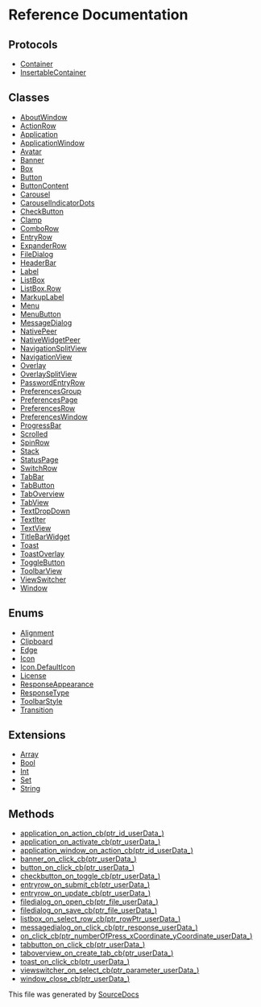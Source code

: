 # Reference Documentation

## Protocols

-   [Container](protocols/Container.md)
-   [InsertableContainer](protocols/InsertableContainer.md)

## Classes

-   [AboutWindow](classes/AboutWindow.md)
-   [ActionRow](classes/ActionRow.md)
-   [Application](classes/Application.md)
-   [ApplicationWindow](classes/ApplicationWindow.md)
-   [Avatar](classes/Avatar.md)
-   [Banner](classes/Banner.md)
-   [Box](classes/Box.md)
-   [Button](classes/Button.md)
-   [ButtonContent](classes/ButtonContent.md)
-   [Carousel](classes/Carousel.md)
-   [CarouselIndicatorDots](classes/CarouselIndicatorDots.md)
-   [CheckButton](classes/CheckButton.md)
-   [Clamp](classes/Clamp.md)
-   [ComboRow](classes/ComboRow.md)
-   [EntryRow](classes/EntryRow.md)
-   [ExpanderRow](classes/ExpanderRow.md)
-   [FileDialog](classes/FileDialog.md)
-   [HeaderBar](classes/HeaderBar.md)
-   [Label](classes/Label.md)
-   [ListBox](classes/ListBox.md)
-   [ListBox.Row](classes/ListBox.Row.md)
-   [MarkupLabel](classes/MarkupLabel.md)
-   [Menu](classes/Menu.md)
-   [MenuButton](classes/MenuButton.md)
-   [MessageDialog](classes/MessageDialog.md)
-   [NativePeer](classes/NativePeer.md)
-   [NativeWidgetPeer](classes/NativeWidgetPeer.md)
-   [NavigationSplitView](classes/NavigationSplitView.md)
-   [NavigationView](classes/NavigationView.md)
-   [Overlay](classes/Overlay.md)
-   [OverlaySplitView](classes/OverlaySplitView.md)
-   [PasswordEntryRow](classes/PasswordEntryRow.md)
-   [PreferencesGroup](classes/PreferencesGroup.md)
-   [PreferencesPage](classes/PreferencesPage.md)
-   [PreferencesRow](classes/PreferencesRow.md)
-   [PreferencesWindow](classes/PreferencesWindow.md)
-   [ProgressBar](classes/ProgressBar.md)
-   [Scrolled](classes/Scrolled.md)
-   [SpinRow](classes/SpinRow.md)
-   [Stack](classes/Stack.md)
-   [StatusPage](classes/StatusPage.md)
-   [SwitchRow](classes/SwitchRow.md)
-   [TabBar](classes/TabBar.md)
-   [TabButton](classes/TabButton.md)
-   [TabOverview](classes/TabOverview.md)
-   [TabView](classes/TabView.md)
-   [TextDropDown](classes/TextDropDown.md)
-   [TextIter](classes/TextIter.md)
-   [TextView](classes/TextView.md)
-   [TitleBarWidget](classes/TitleBarWidget.md)
-   [Toast](classes/Toast.md)
-   [ToastOverlay](classes/ToastOverlay.md)
-   [ToggleButton](classes/ToggleButton.md)
-   [ToolbarView](classes/ToolbarView.md)
-   [ViewSwitcher](classes/ViewSwitcher.md)
-   [Window](classes/Window.md)

## Enums

-   [Alignment](enums/Alignment.md)
-   [Clipboard](enums/Clipboard.md)
-   [Edge](enums/Edge.md)
-   [Icon](enums/Icon.md)
-   [Icon.DefaultIcon](enums/Icon.DefaultIcon.md)
-   [License](enums/License.md)
-   [ResponseAppearance](enums/ResponseAppearance.md)
-   [ResponseType](enums/ResponseType.md)
-   [ToolbarStyle](enums/ToolbarStyle.md)
-   [Transition](enums/Transition.md)

## Extensions

-   [Array](extensions/Array.md)
-   [Bool](extensions/Bool.md)
-   [Int](extensions/Int.md)
-   [Set](extensions/Set.md)
-   [String](extensions/String.md)

## Methods

-   [application_on_action_cb(ptr_id_userData_)](methods/application_on_action_cb(ptr_id_userData_).md)
-   [application_on_activate_cb(ptr_userData_)](methods/application_on_activate_cb(ptr_userData_).md)
-   [application_window_on_action_cb(ptr_id_userData_)](methods/application_window_on_action_cb(ptr_id_userData_).md)
-   [banner_on_click_cb(ptr_userData_)](methods/banner_on_click_cb(ptr_userData_).md)
-   [button_on_click_cb(ptr_userData_)](methods/button_on_click_cb(ptr_userData_).md)
-   [checkbutton_on_toggle_cb(ptr_userData_)](methods/checkbutton_on_toggle_cb(ptr_userData_).md)
-   [entryrow_on_submit_cb(ptr_userData_)](methods/entryrow_on_submit_cb(ptr_userData_).md)
-   [entryrow_on_update_cb(ptr_userData_)](methods/entryrow_on_update_cb(ptr_userData_).md)
-   [filedialog_on_open_cb(ptr_file_userData_)](methods/filedialog_on_open_cb(ptr_file_userData_).md)
-   [filedialog_on_save_cb(ptr_file_userData_)](methods/filedialog_on_save_cb(ptr_file_userData_).md)
-   [listbox_on_select_row_cb(ptr_rowPtr_userData_)](methods/listbox_on_select_row_cb(ptr_rowPtr_userData_).md)
-   [messagedialog_on_click_cb(ptr_response_userData_)](methods/messagedialog_on_click_cb(ptr_response_userData_).md)
-   [on_click_cb(ptr_numberOfPress_xCoordinate_yCoordinate_userData_)](methods/on_click_cb(ptr_numberOfPress_xCoordinate_yCoordinate_userData_).md)
-   [tabbutton_on_click_cb(ptr_userData_)](methods/tabbutton_on_click_cb(ptr_userData_).md)
-   [taboverview_on_create_tab_cb(ptr_userData_)](methods/taboverview_on_create_tab_cb(ptr_userData_).md)
-   [toast_on_click_cb(ptr_userData_)](methods/toast_on_click_cb(ptr_userData_).md)
-   [viewswitcher_on_select_cb(ptr_parameter_userData_)](methods/viewswitcher_on_select_cb(ptr_parameter_userData_).md)
-   [window_close_cb(ptr_userData_)](methods/window_close_cb(ptr_userData_).md)

This file was generated by [SourceDocs](https://github.com/eneko/SourceDocs)